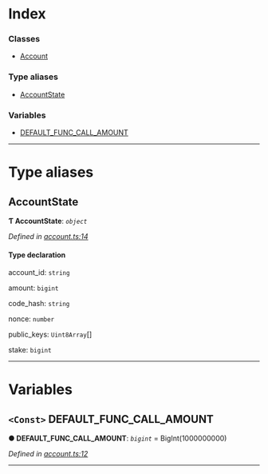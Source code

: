 

# Index

### Classes

* [Account](../classes/_account_.account.md)

### Type aliases

* [AccountState](_account_.md#accountstate)

### Variables

* [DEFAULT_FUNC_CALL_AMOUNT](_account_.md#default_func_call_amount)

---

# Type aliases

<a id="accountstate"></a>

##  AccountState

**Ƭ AccountState**: *`object`*

*Defined in [account.ts:14](https://github.com/nearprotocol/nearlib/blob/da418fd/src.ts/account.ts#L14)*

#### Type declaration

 account_id: `string`

 amount: `bigint`

 code_hash: `string`

 nonce: `number`

 public_keys: `Uint8Array`[]

 stake: `bigint`

___

# Variables

<a id="default_func_call_amount"></a>

## `<Const>` DEFAULT_FUNC_CALL_AMOUNT

**● DEFAULT_FUNC_CALL_AMOUNT**: *`bigint`* =  BigInt(1000000000)

*Defined in [account.ts:12](https://github.com/nearprotocol/nearlib/blob/da418fd/src.ts/account.ts#L12)*

___

